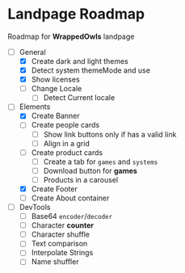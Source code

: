 # Landpage Roadmap

Roadmap for **WrappedOwls** landpage

- [ ] General
  - [x] Create dark and light themes
  - [x] Detect system themeMode and use
  - [x] Show licenses
  - [ ] Change Locale
    - [ ] Detect Current locale
- [ ] Elements
  - [x] Create Banner
  - [ ] Create people cards
    - [ ] Show link buttons only if has a valid link
    - [ ] Align in a grid
  - [ ] Create product cards
    - [ ] Create a tab for `games` and `systems`
    - [ ] Download button for **games**
    - [ ] Products in a carousel
  - [x] Create Footer
  - [ ] Create About container
- [ ] DevTools
  - [ ] Base64 `encoder`/`decoder`
  - [ ] Character **counter**
  - [ ] Character shuffle
  - [ ] Text comparison
  - [ ] Interpolate Strings
  - [ ] Name shuffler
